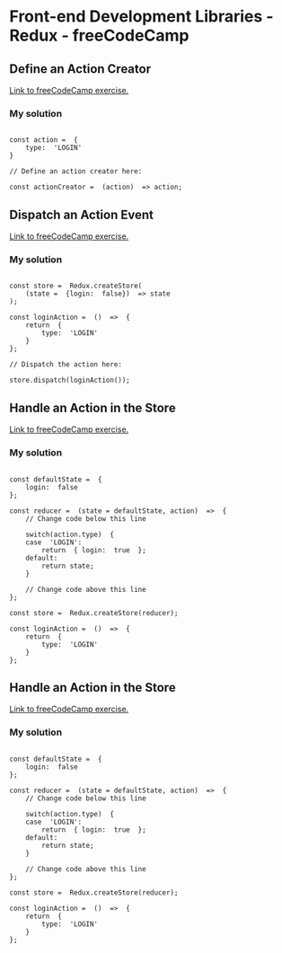 # Front-end Development Libraries - Redux - freeCodeCamp

## Define an Action Creator

[Link to freeCodeCamp exercise.](https://www.freecodecamp.org/learn/front-end-libraries/redux/define-an-action-creator)

### My solution

```

const action =  {
	type:  'LOGIN'
}

// Define an action creator here:

const actionCreator =  (action)  => action;

```

## Dispatch an Action Event

[Link to freeCodeCamp exercise.](https://www.freecodecamp.org/learn/front-end-libraries/redux/dispatch-an-action-event)

### My solution

```

const store =  Redux.createStore(
	(state =  {login:  false})  => state
);

const loginAction =  ()  =>  {
	return  {
		type:  'LOGIN'
	}
};

// Dispatch the action here:

store.dispatch(loginAction());

```

## Handle an Action in the Store

[Link to freeCodeCamp exercise.](https://www.freecodecamp.org/learn/front-end-libraries/redux/handle-an-action-in-the-store)

### My solution

```

const defaultState =  {
	login:  false
};

const reducer =  (state = defaultState, action)  =>  {
	// Change code below this line

	switch(action.type)  {
	case  'LOGIN':
		return  { login:  true  };
	default:
		return state;
	}

	// Change code above this line
};

const store =  Redux.createStore(reducer);

const loginAction =  ()  =>  {
	return  {
		type:  'LOGIN'
	}
};

```

## Handle an Action in the Store

[Link to freeCodeCamp exercise.](https://www.freecodecamp.org/learn/front-end-libraries/redux/handle-an-action-in-the-store)

### My solution

```

const defaultState =  {
	login:  false
};

const reducer =  (state = defaultState, action)  =>  {
	// Change code below this line

	switch(action.type)  {
	case  'LOGIN':
		return  { login:  true  };
	default:
		return state;
	}

	// Change code above this line
};

const store =  Redux.createStore(reducer);

const loginAction =  ()  =>  {
	return  {
		type:  'LOGIN'
	}
};

```

